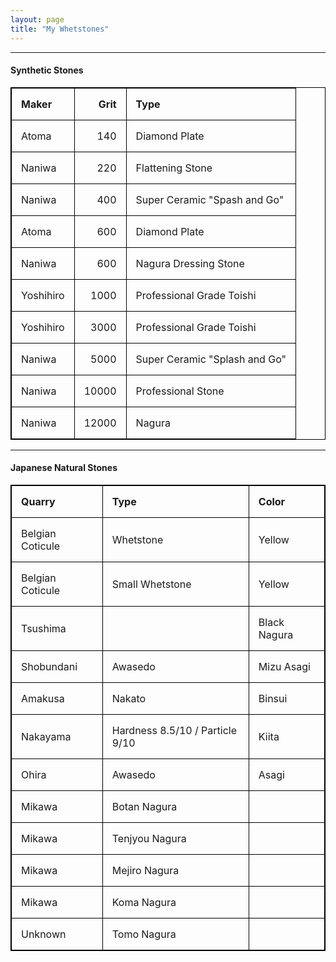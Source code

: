 ```yaml
---
layout: page
title: "My Whetstones"
---
```

<style>
table, th, td {
  border: 1px solid black;
  border-collapse: collapse;
}
th, td {
  padding: 15px;
  text-align: left;
}
</style>

* * *

#### Synthetic Stones

| Maker  | Grit | Type |
| :--- | ---: | --- |
| Atoma | 140 | Diamond Plate |
| Naniwa | 220 | Flattening Stone |
| Naniwa | 400 | Super Ceramic "Spash and Go" |
| Atoma | 600 | Diamond Plate |
| Naniwa | 600 | Nagura Dressing Stone |
| Yoshihiro | 1000 | Professional Grade Toishi |
| Yoshihiro | 3000 | Professional Grade Toishi |
| Naniwa | 5000 | Super Ceramic "Splash and Go" |
| Naniwa | 10000 | Professional Stone |
| Naniwa | 12000 | Nagura |

* * *

#### Japanese Natural Stones

| Quarry | Type | Color |
| --- | --- | --- |
| Belgian Coticule | Whetstone | Yellow |
| Belgian Coticule | Small Whetstone | Yellow |
|Tsushima  | | Black Nagura |
| Shobundani | Awasedo| Mizu Asagi |
| Amakusa | Nakato | Binsui |
| Nakayama |Hardness 8.5/10 / Particle 9/10 | Kiita |
| Ohira | Awasedo | Asagi |
| Mikawa | Botan Nagura | |
|Mikawa | Tenjyou Nagura | |
| Mikawa | Mejiro Nagura | |
| Mikawa | Koma Nagura | |
| Unknown | Tomo Nagura | |